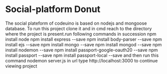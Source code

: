 # Social-platform Donut

The social plateform of codeuino is based on nodejs and mongoose database.
To run this project clone it and in cmd reach to the directory where the project is present.run following commands in succession
npm install node
npm install express --save
npm install body-parser --save
npm install ejs --save
npm install mongo --save
npm install mongod --save
npm install nodemon --save
npm install passport-google-oauth20 --save
npm install passport --save
npm install passport-local --save
and then run this command 
nodemon server.js
in url type http://localhost:3000 to continue viewing project
